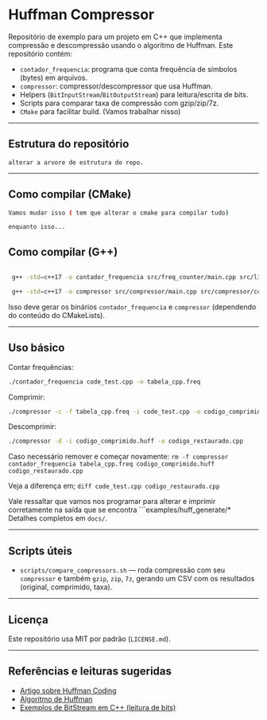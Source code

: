 # Huffman Compressor

Repositório de exemplo para um projeto em C++ que implementa compressão e descompressão usando o algoritmo de Huffman.
Este repositório contém:
- `contador_frequencia`: programa que conta frequência de símbolos (bytes) em arquivos.
- `compressor`: compressor/descompressor que usa Huffman.
- Helpers (`BitInputStream`/`BitOutputStream`) para leitura/escrita de bits.
- Scripts para comparar taxa de compressão com gzip/zip/7z.
- `CMake` para facilitar build. (Vamos trabalhar nisso)

--- 

## Estrutura do repositório

```
alterar a arvore de estrutura do repo.
```

---

## Como compilar (CMake)

```bash
Vamos mudar isso ( tem que alterar o cmake para compilar tudo)

enquanto isso...
```
## Como compilar (G++)

```bash

 g++ -std=c++17 -o contador_frequencia src/freq_counter/main.cpp src/lib/huffman_tree.cpp src/lib/bit_stream.cpp src/lib/utils.cpp -I./include -Wall

 g++ -std=c++17 -o compressor src/compressor/main.cpp src/compressor/compressor.cpp src/lib/huffman_tree.cpp src/lib/bit_stream.cpp -I./include -Wall

```


Isso deve gerar os binários `contador_frequencia` e `compressor` (dependendo do conteúdo do CMakeLists).

---

## Uso básico

Contar frequências:
```bash
./contador_frequencia code_test.cpp -o tabela_cpp.freq  
```

Comprimir:
```bash
./compressor -c -f tabela_cpp.freq -i code_test.cpp -o codigo_comprimido.huff     
```

Descomprimir:
```bash
./compressor -d -i codigo_comprimido.huff -o codigo_restaurado.cpp    
```
Caso necessário remover e começar novamente:
```rm -f compressor contador_frequencia tabela_cpp.freq codigo_comprimido.huff codigo_restaurado.cpp ```

Veja a diferença em;
```diff code_test.cpp codigo_restaurado.cpp```


Vale ressaltar que vamos nos programar para alterar e imprimir corretamente na saída que se encontra ```examples/huff_generate/*
Detalhes completos em `docs/`.

---

## Scripts úteis

- `scripts/compare_compressors.sh` — roda compressão com seu `compressor` e também `gzip`, `zip`, `7z`, gerando um CSV com os resultados (original, comprimido, taxa).


---

## Licença

Este repositório usa MIT por padrão (`LICENSE.md`).

---

## Referências e leituras sugeridas

- [Artigo sobre Huffman Coding](https://medium.com/@davidsonbrsilva/compress%C3%A3o-de-dados-pelo-algoritmo-de-huffman-5e04bc437d77#:~:text=O%20c%C3%B3digo%20de%20Huffman%20%C3%A9,que%20isso%20seja%20uma%20regra.)
- [Algoritmo de Huffman](https://youtu.be/BDwtGMhGNc0)
- [Exemplos de BitStream em C++ (leitura de bits)](https://pt.wikipedia.org/wiki/Codifica%C3%A7%C3%A3o_de_Huffman)
